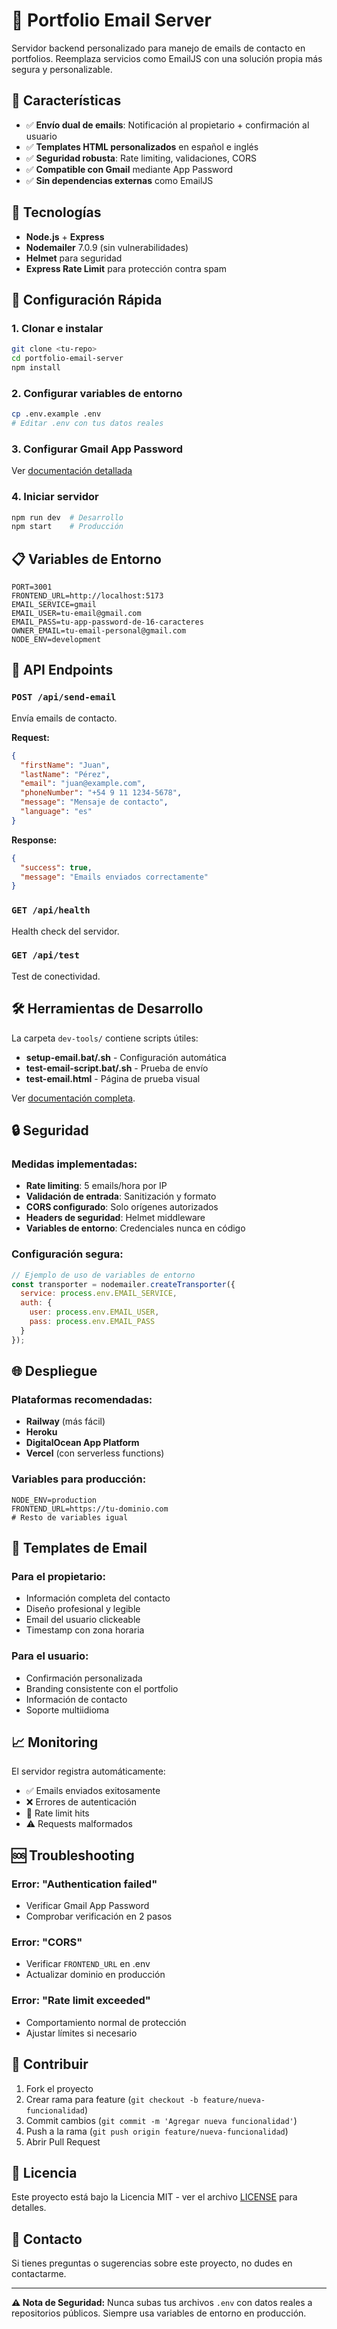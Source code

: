 # 📧 Portfolio Email Server

Servidor backend personalizado para manejo de emails de contacto en portfolios. Reemplaza servicios como EmailJS con una solución propia más segura y personalizable.

## 🎯 Características

- ✅ **Envío dual de emails**: Notificación al propietario + confirmación al usuario
- ✅ **Templates HTML personalizados** en español e inglés
- ✅ **Seguridad robusta**: Rate limiting, validaciones, CORS
- ✅ **Compatible con Gmail** mediante App Password
- ✅ **Sin dependencias externas** como EmailJS

## 🚀 Tecnologías

- **Node.js** + **Express**
- **Nodemailer** 7.0.9 (sin vulnerabilidades)
- **Helmet** para seguridad
- **Express Rate Limit** para protección contra spam

## 🔧 Configuración Rápida

### 1. Clonar e instalar
```bash
git clone <tu-repo>
cd portfolio-email-server
npm install
```

### 2. Configurar variables de entorno
```bash
cp .env.example .env
# Editar .env con tus datos reales
```

### 3. Configurar Gmail App Password
Ver [documentación detallada](./dev-tools/README.md#configuración-gmail)

### 4. Iniciar servidor
```bash
npm run dev  # Desarrollo
npm start    # Producción
```

## 📋 Variables de Entorno

```env
PORT=3001
FRONTEND_URL=http://localhost:5173
EMAIL_SERVICE=gmail
EMAIL_USER=tu-email@gmail.com
EMAIL_PASS=tu-app-password-de-16-caracteres
OWNER_EMAIL=tu-email-personal@gmail.com
NODE_ENV=development
```

## 📡 API Endpoints

### `POST /api/send-email`
Envía emails de contacto.

**Request:**
```json
{
  "firstName": "Juan",
  "lastName": "Pérez",
  "email": "juan@example.com", 
  "phoneNumber": "+54 9 11 1234-5678",
  "message": "Mensaje de contacto",
  "language": "es"
}
```

**Response:**
```json
{
  "success": true,
  "message": "Emails enviados correctamente"
}
```

### `GET /api/health`
Health check del servidor.

### `GET /api/test`
Test de conectividad.

## 🛠️ Herramientas de Desarrollo

La carpeta `dev-tools/` contiene scripts útiles:

- **setup-email.bat/.sh** - Configuración automática
- **test-email-script.bat/.sh** - Prueba de envío
- **test-email.html** - Página de prueba visual

Ver [documentación completa](./dev-tools/README.md).

## 🔒 Seguridad

### Medidas implementadas:
- **Rate limiting**: 5 emails/hora por IP
- **Validación de entrada**: Sanitización y formato
- **CORS configurado**: Solo orígenes autorizados
- **Headers de seguridad**: Helmet middleware
- **Variables de entorno**: Credenciales nunca en código

### Configuración segura:
```javascript
// Ejemplo de uso de variables de entorno
const transporter = nodemailer.createTransporter({
  service: process.env.EMAIL_SERVICE,
  auth: {
    user: process.env.EMAIL_USER,
    pass: process.env.EMAIL_PASS
  }
});
```

## 🌐 Despliegue

### Plataformas recomendadas:
- **Railway** (más fácil)
- **Heroku**
- **DigitalOcean App Platform**
- **Vercel** (con serverless functions)

### Variables para producción:
```env
NODE_ENV=production
FRONTEND_URL=https://tu-dominio.com
# Resto de variables igual
```

## 🎨 Templates de Email

### Para el propietario:
- Información completa del contacto
- Diseño profesional y legible
- Email del usuario clickeable
- Timestamp con zona horaria

### Para el usuario:
- Confirmación personalizada
- Branding consistente con el portfolio
- Información de contacto
- Soporte multiidioma

## 📈 Monitoring

El servidor registra automáticamente:
- ✅ Emails enviados exitosamente
- ❌ Errores de autenticación
- 🚫 Rate limit hits
- ⚠️ Requests malformados

## 🆘 Troubleshooting

### Error: "Authentication failed"
- Verificar Gmail App Password
- Comprobar verificación en 2 pasos

### Error: "CORS"
- Verificar `FRONTEND_URL` en .env
- Actualizar dominio en producción

### Error: "Rate limit exceeded"
- Comportamiento normal de protección
- Ajustar límites si necesario

## 🤝 Contribuir

1. Fork el proyecto
2. Crear rama para feature (`git checkout -b feature/nueva-funcionalidad`)
3. Commit cambios (`git commit -m 'Agregar nueva funcionalidad'`)
4. Push a la rama (`git push origin feature/nueva-funcionalidad`)
5. Abrir Pull Request

## 📄 Licencia

Este proyecto está bajo la Licencia MIT - ver el archivo [LICENSE](LICENSE) para detalles.

## 📧 Contacto

Si tienes preguntas o sugerencias sobre este proyecto, no dudes en contactarme.

---

**⚠️ Nota de Seguridad:** Nunca subas tus archivos `.env` con datos reales a repositorios públicos. Siempre usa variables de entorno en producción.